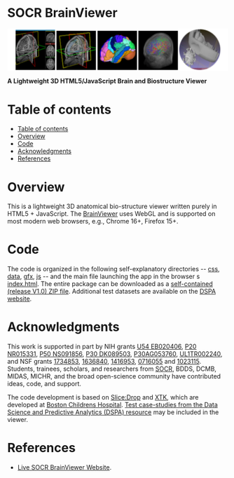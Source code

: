 # SOCR BrainViewer

<a href="http://socr.umich.edu/HTML5/BrainViewer/"><img align="middle" src="https://raw.githubusercontent.com/SOCR/SOCR_BrainViewer/05ec77e78ac10820d01486ee969219a04ecede7f/SOCR_BrainViewer_Pic.png"></a>

**A Lightweight 3D HTML5/JavaScript Brain and Biostructure Viewer**

Table of contents
=================

<!--ts-->
   * [Table of contents](#table-of-contents)
   * [Overview](#overview)
   * [Code](#code)
   * [Acknowledgments](#acknowledgments)
   * [References](#references)
<!--te-->


Overview
========

This is a lightweight 3D anatomical bio-structure viewer written purely in HTML5 + JavaScript. The [BrainViewer](https://socr.umich.edu/HTML5/BrainViewer/) uses WebGL and is supported on most modern web browsers, e.g., Chrome 16+, Firefox 15+.

Code
=========

The code is organized in the following self-explanatory directories -- [css](https://github.com/SOCR/SOCR_BrainViewer/tree/main/css), [data](https://github.com/SOCR/SOCR_BrainViewer/tree/main/data), [gfx](https://github.com/SOCR/SOCR_BrainViewer/tree/main/gfx), [js](https://github.com/SOCR/SOCR_BrainViewer/tree/main/js) -- and the main file launching the app in the browser s [index.html]().
The entire package can be downloaded as a [self-contained (release V1.0) ZIP file](https://github.com/SOCR/SOCR_BrainViewer/releases/tag/V1.0). Additional test datasets are available on the [DSPA website](https://dspa2.predictive.space/).

Acknowledgments
===============
This work is supported in part by NIH grants [U54 EB020406](http://bd2k.loni.usc.edu/), [P20 NR015331](www.socr.umich.edu/CSCD), [P50 NS091856](http://udallpd.umich.edu/), [P30 DK089503](http://mmoc.med.umich.edu/), [P30AG053760](https://alzheimers.med.umich.edu), [UL1TR002240](https://www.michr.umich.edu), and NSF grants [1734853](http://brain-life.org/), [1636840](http://neurosciencenetwork.org/), [1416953](http://distributome.org), [0716055](http://socr.umich.edu) and [1023115](http://distributome.org). Students, trainees, scholars, and researchers from [SOCR](https://www.socr.umich.edu), BDDS, DCMB, MIDAS,  MICHR, and the broad open-science community have contributed ideas, code, and support.

The code development is based on [Slice:Drop](https://slicedrop.com/) and [XTK](https://goxtk.com/), which are developed at [Boston Childrens Hospital](https://childrenshospital.org/FNNDSC). [Test case-studies from the Data Science and Predictive Analytics (DSPA) resource](https://dspa2.predictive.space/) may be included in the viewer. 

References
==========

* [Live SOCR BrainViewer Website](https://socr.umich.edu/HTML5/BrainViewer/).
